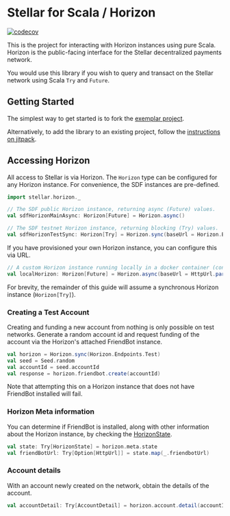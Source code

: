 # Stellar for Scala / Horizon

[![codecov](https://codecov.io/gh/Synesso/scala-stellar/branch/master/graph/badge.svg)](https://codecov.io/gh/Synesso/scala-stellar)

This is the project for interacting with Horizon instances using pure Scala. Horizon is the public-facing interface
for the Stellar decentralized payments network.

You would use this library if you wish to query and transact on the Stellar network using Scala `Try` and `Future`.

## Getting Started

The simplest way to get started is to fork the [exemplar project](https://github.com/Synesso/scala-stellar-horizon-exemplar).

Alternatively, to add the library to an existing project, follow the [instructions on jitpack](https://jitpack.io/#synesso/scala-stellar/).

## Accessing Horizon

All access to Stellar is via Horizon. The `Horizon` type can be configured for any Horizon instance. For convenience,
the SDF instances are pre-defined.

```scala
import stellar.horizon._

// The SDF public Horizon instance, returning async (Future) values.
val sdfHorizonMainAsync: Horizon[Future] = Horizon.async()

// The SDF testnet Horizon instance, returning blocking (Try) values.
val sdfHorizonTestSync: Horizon[Try] = Horizon.sync(baseUrl = Horizon.Endpoints.Test)
````

 If you have provisioned your own Horizon instance, you can configure this via URL.
```scala
// A custom Horizon instance running locally in a docker container (configured separately).
val localHorizon: Horizon[Future] = Horizon.async(baseUrl = HttpUrl.parse("http://localhost:8000/"))
```

For brevity, the remainder of this guide will assume a synchronous Horizon instance (`Horizon[Try]`).

### Creating a Test Account

Creating and funding a new account from nothing is only possible on test networks. Generate a random account id and
request funding of the account via the Horizon's attached FriendBot instance.

```scala
val horizon = Horizon.sync(Horizon.Endpoints.Test)
val seed = Seed.random
val accountId = seed.accountId
val response = horizon.friendbot.create(accountId)
```

Note that attempting this on a Horizon instance that does not have FriendBot installed will fail.

### Horizon Meta information

You can determine if FriendBot is installed, along with other information about the Horizon instance, by checking the
[HorizonState](https://synesso.github.io/scala-stellar/api/stellar/horizon/HorizonState.html).

```scala
val state: Try[HorizonState] = horizon.meta.state
val friendBotUrl: Try[Option[HttpUrl]] = state.map(_.friendbotUrl)
```


### Account details

With an account newly created on the network, obtain the details of the account.

```scala
val accountDetail: Try[AccountDetail] = horizon.account.detail(accountId)
```